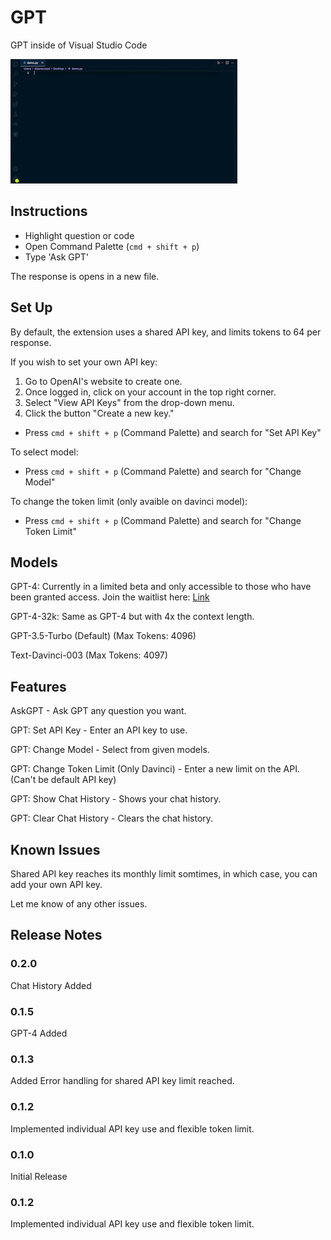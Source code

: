 # GPT

GPT inside of Visual Studio Code

![](https://raw.githubusercontent.com/silasnevstad/GPT-Extension-VSCode/main/demo.gif?raw=true)

## Instructions
* Highlight question or code
* Open Command Palette (```cmd + shift + p```)
* Type 'Ask GPT'

The response is opens in a new file.

## Set Up
By default, the extension uses a shared API key, and limits tokens to 64 per response. 

If you wish to set your own API key:

1. Go to OpenAI's website to create one.
2. Once logged in, click on your account in the top right corner.
3. Select "View API Keys" from the drop-down menu.
4. Click the button "Create a new key."

- Press ```cmd + shift + p``` (Command Palette) and search for "Set API Key"

To select model:

- Press ```cmd + shift + p``` (Command Palette) and search for "Change Model"

To change the token limit (only avaible on davinci model):

- Press ```cmd + shift + p``` (Command Palette) and search for "Change Token Limit"

## Models

GPT-4: Currently in a limited beta and only accessible to those who have been granted access. Join the waitlist here: [Link](https://openai.com/waitlist/gpt-4)

GPT-4-32k: Same as GPT-4 but with 4x the context length.

GPT-3.5-Turbo (Default) (Max Tokens: 4096)

Text-Davinci-003 (Max Tokens: 4097)

## Features

AskGPT - Ask GPT any question you want.

GPT: Set API Key - Enter an API key to use.

GPT: Change Model - Select from given models.

GPT: Change Token Limit (Only Davinci) - Enter a new limit on the API. (Can't be default API key)

GPT: Show Chat History - Shows your chat history.

GPT: Clear Chat History - Clears the chat history.

## Known Issues

Shared API key reaches its monthly limit somtimes, in which case, you can add your own API key.

Let me know of any other issues.

## Release Notes

### 0.2.0
Chat History Added


### 0.1.5
GPT-4 Added

### 0.1.3
Added Error handling for shared API key limit reached.

### 0.1.2
Implemented individual API key use and flexible token limit.

### 0.1.0
Initial Release


### 0.1.2

Implemented individual API key use and flexible token limit.
